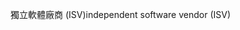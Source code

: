 <span data-ttu-id="ebabe-101">獨立軟體廠商 (ISV)</span><span class="sxs-lookup"><span data-stu-id="ebabe-101">independent software vendor (ISV)</span></span>